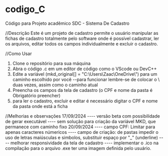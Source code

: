 # codigo_C
 Código para Projeto acadêmico 
 SDC - Sistema De Cadastro 

//Descrição
Este é um projeto de cadastro permite o usuário manipular as fichas de cadastro totalmente pelo software
onde é possível cadastrar, ler os arquivos, editar todos os campos individualmente e excluir o cadastro.

//Como Usar

1. Clone o repositório para sua máquina
2. Abra o código .c em um editor de código como o VScode ou DevC++
3. Edite a variável (mkd_original[] = "C:\\Users\\Zaac\\OneDrive\\") para um caminho escolhido por você --para funcionar lembre-se de colocar o \\ duas vezes, assim como o caminho atual
4. Preencha os campos da tela de cadastro (o CPF e nome da pasta é Obrigatório preencher)
5. para ler o cadastro, excluir e editar é necessário digitar o CPF e nome da pasta onde está a ficha
 


//Melhorias e observações
17/09/2024
---- versão beta com possibilidade de gerar executável
---- sem solução para criação da variável MKD, que permanece com caminho fixo
20/09/2024
---- campo CPF: Limitar para apenas caracteres númericos
---- campo de criação: de pastas impedir o uso de letras maiúsculas e simbolos, substituir espaço por "_" (underline)
---- melhorar responsividade da tela de cadastro
---- implementar o .ico na compilação para o arquivo .exe ter uma imagem definida pelo usuário.


